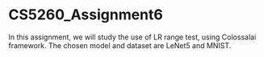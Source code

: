 # CS5260_Assignment6
In this assignment, we will study the use of LR range test, using Colossalai framework. The chosen model and dataset are LeNet5 and MNIST.
